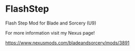 # FlashStep
Flash Step Mod for Blade and Sorcery (U9)

For more information visit my Nexus page!

https://www.nexusmods.com/bladeandsorcery/mods/3891
